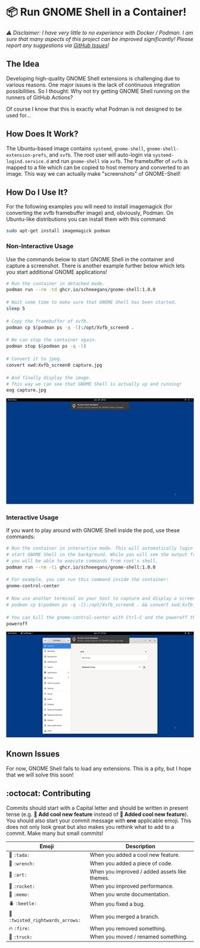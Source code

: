 # 📦 Run GNOME Shell in a Container!

_:warning: Disclaimer: I have very little to no experience with Docker / Podman. I am sure that many aspects of this project can be improved significantly! Please report any suggestions via [GitHub Issues](https://github.com/Schneegans/gnome-shell-pod/issues)!_

## The Idea

Developing high-quality GNOME Shell extensions is challenging due to various reasons.
One major issues is the lack of continuous integration possibilities.
So I thought: Why not try getting GNOME Shell running on the runners of GitHub Actions?

Of course I know that this is exactly what Podman is not designed to be used for...


## How Does It Work?

The Ubuntu-based image contains `systemd`, `gnome-shell`, `gnome-shell-extension-prefs`, and `xvfb`.
The root user will auto-login via `systemd-logind.service.d` and run `gnome-shell` via `xvfb`.
The framebuffer of `xvfb` is mapped to a file which can be copied to host memory and converted to an image.
This way we can actually make "screenshots" of GNOME-Shell!

## How Do I Use It?

For the following examples you will need to install imagemagick (for converting the xvfb framebuffer image) and, obviously, Podman.
On Ubuntu-like distributions you can install them with this command:

```bash
sudo apt-get install imagemagick podman
```
### Non-Interactive Usage

Use the commands below to start GNOME Shell in the container and capture a screenshot.
There is another example further below which lets you start additional GNOME applications!

```bash
# Run the container in detached mode.
podman run --rm -td ghcr.io/schneegans/gnome-shell:1.0.0

# Wait some time to make sure that GNOME Shell has been started.
sleep 5

# Copy the framebuffer of xvfb.
podman cp $(podman ps -q -l):/opt/Xvfb_screen0 .

# We can stop the container again.
podman stop $(podman ps -q -l)

# Convert it to jpeg.
convert xwd:Xvfb_screen0 capture.jpg

# And finally display the image.
# This way we can see that GNOME Shell is actually up and running!
eog capture.jpg
```



<p align="center">
  <img src ="capture1.jpg" />
</p>

### Interactive Usage

If you want to play around with GNOME Shell inside the pod, use these commands:

```bash
# Run the container in interactive mode. This will automatically login the root user and
# start GNOME Shell in the background. While you will see the output from GNOME Shell,
# you will be able to execute commands from root's shell.
podman run --rm -ti ghcr.io/schneegans/gnome-shell:1.0.0

# For example, you can run this command inside the container:
gnome-control-center

# Now use another terminal on your host to capture and display a screenshot.
# podman cp $(podman ps -q -l):/opt/Xvfb_screen0 . && convert xwd:Xvfb_screen0 capture.jpg && eog capture.jpg

# You can kill the gnome-control-center with Ctrl-C and the poweroff the container.
poweroff
```

<p align="center">
  <img src ="capture2.jpg" />
</p>

## Known Issues

For now, GNOME Shell fails to load any extensions.
This is a pity, but I hope that we will solve this soon!

## :octocat: Contributing

Commits should start with a Capital letter and should be written in present tense (e.g. __:tada: Add cool new feature__ instead of __:tada: Added cool new feature__).
You should also start your commit message with **one** applicable emoji.
This does not only look great but also makes you rethink what to add to a commit. Make many but small commits!

Emoji | Description
------|------------
:tada: `:tada:` | When you added a cool new feature.
:wrench: `:wrench:` | When you added a piece of code.
:art: `:art:` | When you improved / added assets like themes.
:rocket: `:rocket:` | When you improved performance.
:memo: `:memo:` | When you wrote documentation.
:beetle: `:beetle:` | When you fixed a bug.
:twisted_rightwards_arrows: `:twisted_rightwards_arrows:` | When you merged a branch.
:fire: `:fire:` | When you removed something.
:truck: `:truck:` | When you moved / renamed something.
